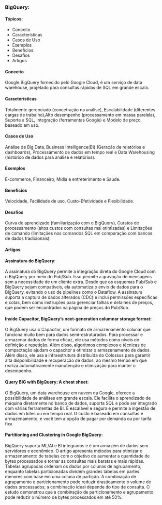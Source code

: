 ### BigQuery:

#### Tópicos:
- Conceito
- Características
- Casos de Uso
- Exemplos
- Benefícios
- Desafios
- Artigos

#### Conceito
Google BigQuery fornecido pelo Google Cloud, é um serviço de data warehouse, projetado para consultas rápidas de SQL em grande escala.

#### Características
Totalmente gerenciado (concetração na análise), Escalabilidade (diferentes cargas de trabalho),Alto desempenho (processamento em massa parelela), Suporte a SQL, Integração (ferramentas Google) e Modelo de preço baseado em uso.

#### Casos de Uso
Análise de Big Data, Business Intelligence(BI) (Geração de relatórios e dashboards), Processamento de dados em tempo real e Data Warehousing (histórico de dados para análise e relatórios).

#### Exemplos
E-commerce, Financeiro, Mídia e entreterimento e Saúde.

#### Benefícios
Velocidade, Facilidade de uso, Custo-Efetividade e Flexibilidade.

#### Desafios
Curva de aprendizado (familiarização com o BigQuery), Curstos de processamento (altos custos com consultas mal otimizadas) e Limitações de comando (limitações nos comandos SQL em comparação com bancos de dados tradicionais).

#### Artigos
#### Assinatura do BigQuery:
A assinatura do BigQuery permite a integração direta do Google Cloud com o BigQuery por meio do Pub/Sub. Isso permite a gravação de mensagens sem a necessidade de um cliente extra. Desde que os esquemas Pub/Sub e BigQuery sejam compatíveis, ela automatiza o envio de dados para o BigQuery, evitando o uso de pipelines como o Dataflow. A assinatura suporta a captura de dados alterados (CDC) e inclui permissões específicas e cotas, bem como instruções para gerenciar falhas e detalhes de preços, que podem ser encontrados na página de preços do Pub/Sub.

#### Inside Capacitor, BigQuery’s next-generation columnar storage format:
O BigQuery usa o Capacitor, um formato de armazenamento colunar que funciona muito bem para dados semi-estruturados. Para processar e armazenar dados de forma eficaz, ele usa métodos como níveis de definição e repetição. Além disso, algoritmos complexos e técnicas de compactação ajudam o capacitor a otimizar o armazenamento de dados. Além disso, ele usa a infraestrutura distribuída do Colossus para garantir alta disponibilidade e recuperação de dados, ao mesmo tempo em que realiza automaticamente manutenção e otimização para manter o desempenho.

#### Query BIG with BigQuery: A cheat sheet:
O BigQuery, um data warehouse em nuvem da Google, oferece a possibilidade de análises em grande escala. Ele facilita o aprendizado de máquina diretamente no banco de dados, suporta SQL e pode ser integrado com várias ferramentas de BI. É escalável e seguro e permite a ingestão de dados em lotes ou em tempo real. O custo é baseado em consultas e armazenamento, e você tem a opção de pagar por demanda ou por tarifa fixa.

#### Partitioning and Clustering in Google BigQuery:
BigQuery suporta ML/AI e BI integrados e é um armazém de dados sem servidores e econômico. O artigo apresenta métodos para otimizar o armazenamento de tabelas com o objetivo de aumentar a quantidade de bytes processados e tornar as consultas mais baratas e mais rápidas. Tabelas agrupadas ordenam os dados por colunas de agrupamento, enquanto tabelas particionadas dividem grandes tabelas em partes menores com base em uma coluna de partição. A combinação de agrupamento e particionamento pode reduzir drasticamente o volume de dados processados; a combinação ideal depende do tipo de consulta. O estudo demonstrou que a combinação de particionamento e agrupamento pode reduzir o número de bytes processados em até 50%.